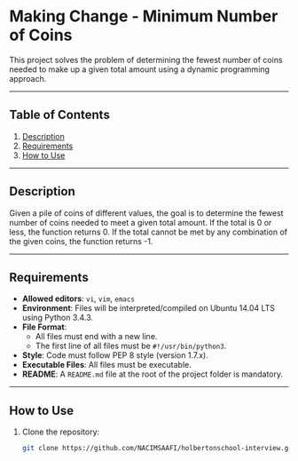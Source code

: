 # Making Change - Minimum Number of Coins

This project solves the problem of determining the fewest number of coins needed to make up a given total amount using a dynamic programming approach.

---

## Table of Contents
1. [Description](#description)
2. [Requirements](#requirements)
3. [How to Use](#how-to-use)

---

## Description

Given a pile of coins of different values, the goal is to determine the fewest number of coins needed to meet a given total amount. If the total is 0 or less, the function returns 0. If the total cannot be met by any combination of the given coins, the function returns -1.

---

## Requirements

- **Allowed editors**: `vi`, `vim`, `emacs`
- **Environment**: Files will be interpreted/compiled on Ubuntu 14.04 LTS using Python 3.4.3.
- **File Format**:
  - All files must end with a new line.
  - The first line of all files must be `#!/usr/bin/python3`.
- **Style**: Code must follow PEP 8 style (version 1.7.x).
- **Executable Files**: All files must be executable.
- **README**: A `README.md` file at the root of the project folder is mandatory.

---

## How to Use

1. Clone the repository:
   ```bash
   git clone https://github.com/NACIMSAAFI/holbertonschool-interview.git